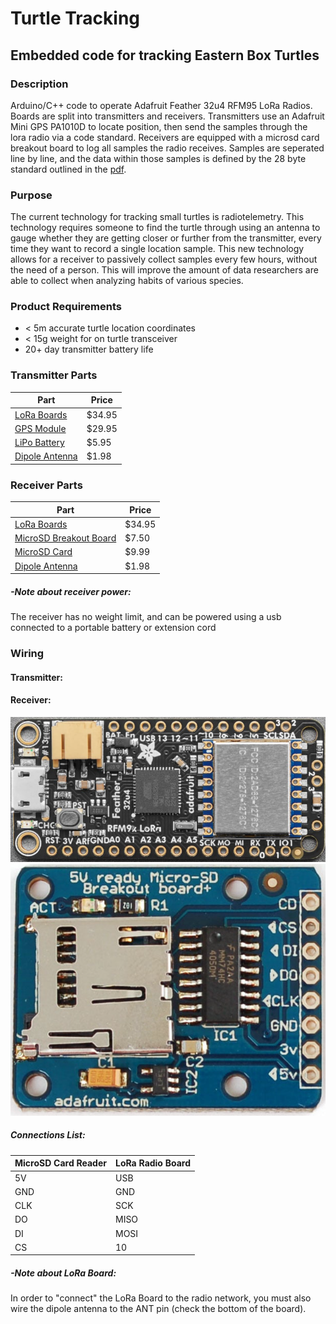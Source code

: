 # Turtle Tracking

## Embedded code for tracking Eastern Box Turtles

### Description

Arduino/C++ code to operate Adafruit Feather 32u4 RFM95 LoRa Radios. Boards are split into transmitters and receivers. Transmitters use an Adafruit Mini GPS PA1010D to locate position, then send the samples through the lora radio via a code standard. Receivers are equipped with a microsd card breakout board to log all samples the radio receives. Samples are seperated line by line, and the data within those samples is defined by the 28 byte standard outlined in the [pdf](Formatting.pdf).

### Purpose

The current technology for tracking small turtles is radiotelemetry. This technology requires someone to find the turtle through using an antenna to gauge whether they are getting closer or further from the transmitter, every time they want to record a single location sample. This new technology allows for a receiver to passively collect samples every few hours, without the need of a person. This will improve the amount of data researchers are able to collect when analyzing habits of various species.

### Product Requirements

* < 5m accurate turtle location coordinates
* < 15g weight for on turtle transceiver
* 20+ day transmitter battery life

### Transmitter Parts

| Part                                                                                  | Price  |
|---------------------------------------------------------------------------------------|--------|
| [LoRa Boards](https://www.adafruit.com/product/3078)                                  | $34.95 |
| [GPS Module](https://www.adafruit.com/product/4415)                                   | $29.95 |
| [LiPo Battery](https://www.adafruit.com/product/1317)                                 | $5.95  |
| [Dipole Antenna](https://www.digikey.com/en/products/detail/molex/1052620001/3918562?utm_adgroup=&utm_source=google&utm_medium=cpc&utm_campaign=PMax%20Shopping_Product_Medium%20ROAS%20Categories&utm_term=&utm_content=&utm_id=go_cmp-20223376311_adg-_ad-__dev-c_ext-_prd-3918562_sig-Cj0KCQjwr9m3BhDHARIsANut04YSBzpRy-2hhjNc40IiKBV0zNAmXBEovrMPh5oY-zLfD7GnWOpAwz8aAkT_EALw_wcB&gad_source=1&gclid=Cj0KCQjwr9m3BhDHARIsANut04YSBzpRy-2hhjNc40IiKBV0zNAmXBEovrMPh5oY-zLfD7GnWOpAwz8aAkT_EALw_wcB) | $1.98 |

### Receiver Parts

| Part                                                                                   | Price  |
|----------------------------------------------------------------------------------------|--------|
| [LoRa Boards](https://www.adafruit.com/product/3078)                                   | $34.95 |
| [MicroSD Breakout Board](https://www.adafruit.com/product/254)                         | $7.50  |
| [MicroSD Card](https://www.amazon.com/dp/B000H3E33A?ref=ppx_yo2ov_dt_b_fed_asin_title) | $9.99  |
| [Dipole Antenna](https://www.digikey.com/en/products/detail/molex/1052620001/3918562?utm_adgroup=&utm_source=google&utm_medium=cpc&utm_campaign=PMax%20Shopping_Product_Medium%20ROAS%20Categories&utm_term=&utm_content=&utm_id=go_cmp-20223376311_adg-_ad-__dev-c_ext-_prd-3918562_sig-Cj0KCQjwr9m3BhDHARIsANut04YSBzpRy-2hhjNc40IiKBV0zNAmXBEovrMPh5oY-zLfD7GnWOpAwz8aAkT_EALw_wcB&gad_source=1&gclid=Cj0KCQjwr9m3BhDHARIsANut04YSBzpRy-2hhjNc40IiKBV0zNAmXBEovrMPh5oY-zLfD7GnWOpAwz8aAkT_EALw_wcB) | $1.98 |

##### -Note about receiver power:

The receiver has no weight limit, and can be powered using a usb connected to a portable battery or extension cord

### Wiring
#### Transmitter: 

#### Receiver:

![LoRa Radio Board](https://github.com/ermanbroc/Turtle-Tracking/blob/main/Images/RadioBoard.png)
![MicroSD Card Reader](https://github.com/ermanbroc/Turtle-Tracking/blob/main/Images/SDReader.png)

##### Connections List:

| MicroSD Card Reader | LoRa Radio Board |
|---------------------|------------------|
| 5V                  | USB              |
| GND                 | GND              |
| CLK                 | SCK              |
| DO                  | MISO             |
| DI                  | MOSI             |
| CS                  | 10               |

##### -Note about LoRa Board:

In order to "connect" the LoRa Board to the radio network, you must also wire the dipole antenna to the ANT pin (check the bottom of the board).



